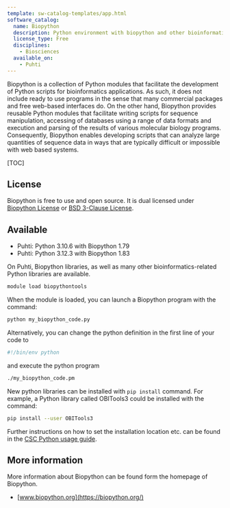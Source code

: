 ```yaml
---
template: sw-catalog-templates/app.html
software_catalog:
  name: Biopython
  description: Python environment with biopython and other bioinformatics related Python libraries
  license_type: Free
  disciplines:
    - Biosciences
  available_on:
    - Puhti
---
```


Biopython is a collection of Python modules that facilitate the development of Python scripts for 
bioinformatics applications. As such, it does not include ready to use programs in the sense that 
many commercial packages and free web-based interfaces do. On the other hand, Biopython provides 
reusable Python modules that facilitate writing scripts for sequence manipulation, accessing of 
databases using a range of data formats and execution and parsing of the results of various 
molecular biology programs. Consequently, Biopython enables developing scripts that can analyze 
large quantities of sequence data in ways that are typically difficult or impossible with web based systems.
 
[TOC]

## License

Biopython is free to use and open source. It is dual licensed under [Biopython License](https://raw.githubusercontent.com/biopython/biopython/master/LICENSE.rst) or [BSD 3-Clause License](https://docs.conda.io/en/latest/license.html).

## Available

- Puhti: Python 3.10.6 with Biopython 1.79
- Puhti: Python 3.12.3 with Biopython 1.83

On Puhti, Biopython libraries, as well as many other bioinformatics-related Python libraries are available.

```bash
module load biopythontools
```

When the module is loaded, you can launch a Biopython program with the command:

```bash
python my_biopython_code.py
```

Alternatively, you can change the python definition in the first line of your code to

```bash
#!/bin/env python
```

and execute the python program

```bash
./my_biopython_code.pm
```

New python libraries can be installed with `pip install` command.
For example, a Python library called OBITools3 could be installed with the command:

```bash
pip install --user OBITools3
```

Further instructions on how to set the installation location etc. can be found in the
[CSC Python usage guide](../support/tutorials/python-usage-guide.md).

## More information

More information about Biopython can be found form the homepage of Biopython.

* [www.biopython.org](https://biopython.org/)
